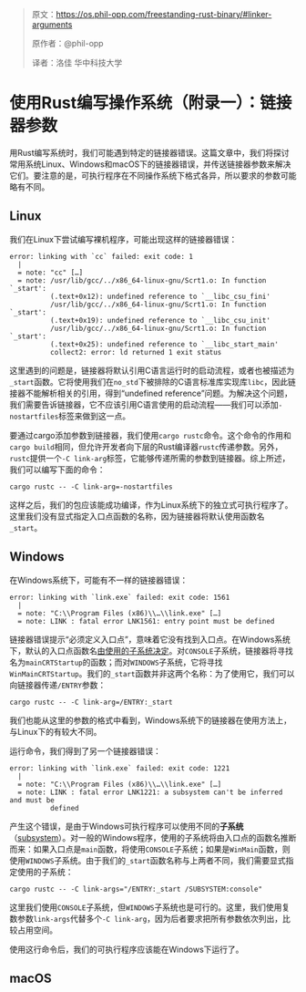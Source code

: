 >原文：https://os.phil-opp.com/freestanding-rust-binary/#linker-arguments
>
>原作者：@phil-opp
>
>译者：洛佳  华中科技大学

# 使用Rust编写操作系统（附录一）：链接器参数

用Rust编写系统时，我们可能遇到特定的链接器错误。这篇文章中，我们将探讨常用系统Linux、Windows和macOS下的链接器错误，并传送链接器参数来解决它们。要注意的是，可执行程序在不同操作系统下格式各异，所以要求的参数可能略有不同。

## Linux

我们在Linux下尝试编写裸机程序，可能出现这样的链接器错误：

```
error: linking with `cc` failed: exit code: 1
  |
  = note: "cc" […]
  = note: /usr/lib/gcc/../x86_64-linux-gnu/Scrt1.o: In function `_start':
          (.text+0x12): undefined reference to `__libc_csu_fini'
          /usr/lib/gcc/../x86_64-linux-gnu/Scrt1.o: In function `_start':
          (.text+0x19): undefined reference to `__libc_csu_init'
          /usr/lib/gcc/../x86_64-linux-gnu/Scrt1.o: In function `_start':
          (.text+0x25): undefined reference to `__libc_start_main'
          collect2: error: ld returned 1 exit status
```

这里遇到的问题是，链接器将默认引用C语言运行时的启动流程，或者也被描述为`_start`函数。它将使用我们在`no_std`下被排除的C语言标准库实现库`libc`，因此链接器不能解析相关的引用，得到“undefined reference”问题。为解决这个问题，我们需要告诉链接器，它不应该引用C语言使用的启动流程——我们可以添加`-nostartfiles`标签来做到这一点。

要通过cargo添加参数到链接器，我们使用`cargo rustc`命令。这个命令的作用和`cargo build`相同，但允许开发者向下层的Rust编译器`rustc`传递参数。另外，`rustc`提供一个`-C link-arg`标签，它能够传递所需的参数到链接器。综上所述，我们可以编写下面的命令：

```
cargo rustc -- -C link-arg=-nostartfiles
```

这样之后，我们的包应该能成功编译，作为Linux系统下的独立式可执行程序了。这里我们没有显式指定入口点函数的名称，因为链接器将默认使用函数名`_start`。

## Windows

在Windows系统下，可能有不一样的链接器错误：

```
error: linking with `link.exe` failed: exit code: 1561
  |
  = note: "C:\\Program Files (x86)\\…\\link.exe" […]
  = note: LINK : fatal error LNK1561: entry point must be defined
```

链接器错误提示“必须定义入口点”，意味着它没有找到入口点。在Windows系统下，默认的入口点函数名[由使用的子系统决定](https://docs.microsoft.com/en-us/cpp/build/reference/entry-entry-point-symbol)。对`CONSOLE`子系统，链接器将寻找名为`mainCRTStartup`的函数；而对`WINDOWS`子系统，它将寻找`WinMainCRTStartup`。我们的`_start`函数并非这两个名称：为了使用它，我们可以向链接器传递`/ENTRY`参数：

```
cargo rustc -- -C link-arg=/ENTRY:_start
```

我们也能从这里的参数的格式中看到，Windows系统下的链接器在使用方法上，与Linux下的有较大不同。

运行命令，我们得到了另一个链接器错误：

```
error: linking with `link.exe` failed: exit code: 1221
  |
  = note: "C:\\Program Files (x86)\\…\\link.exe" […]
  = note: LINK : fatal error LNK1221: a subsystem can't be inferred and must be
          defined
```

产生这个错误，是由于Windows可执行程序可以使用不同的**子系统**（[subsystem](https://docs.microsoft.com/en-us/cpp/build/reference/entry-entry-point-symbol)）。对一般的Windows程序，使用的子系统将由入口点的函数名推断而来：如果入口点是`main`函数，将使用`CONSOLE`子系统；如果是`WinMain`函数，则使用`WINDOWS`子系统。由于我们的`_start`函数名称与上两者不同，我们需要显式指定使用的子系统：

```
cargo rustc -- -C link-args="/ENTRY:_start /SUBSYSTEM:console"
```

这里我们使用`CONSOLE`子系统，但`WINDOWS`子系统也是可行的。这里，我们使用复数参数`link-args`代替多个`-C link-arg`，因为后者要求把所有参数依次列出，比较占用空间。

使用这行命令后，我们的可执行程序应该能在Windows下运行了。

## macOS



